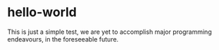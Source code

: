 # hello-world
This is just a simple test,
we are yet to accomplish major programming endeavours,
in the foreseeable future.
